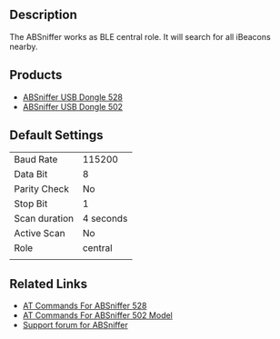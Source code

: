 

## Description

The ABSniffer works as BLE central role. It will search for all iBeacons
nearby.

## Products

  - [ABSniffer USB Dongle 528](ABSniffer_USB_Dongle_528.md)
  - [ABSniffer USB Dongle 502](ABSniffer_USB_Dongle_502.md)

## Default Settings

|               |           |
| ------------- | --------- |
| Baud Rate     | 115200    |
| Data Bit      | 8         |
| Parity Check  | No        |
| Stop Bit      | 1         |
| Scan duration | 4 seconds |
| Active Scan   | No        |
| Role          | central   |
|  |

## Related Links

- [AT Commands For ABSniffer 528](AT_Commands_For_ABSniffer_528.md)
- [AT Commands For ABSniffer 502 Model](AT_Commands_For_ABSniffer_502.md)
- [Support forum for ABSniffer](http://bbs.aprbrother.com)
